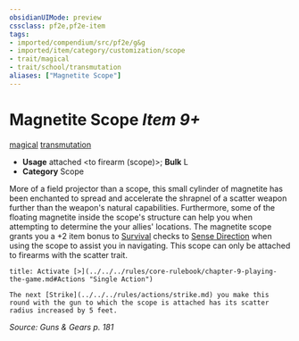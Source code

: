 ```yaml
---
obsidianUIMode: preview
cssclass: pf2e,pf2e-item
tags:
- imported/compendium/src/pf2e/g&g
- imported/item/category/customization/scope
- trait/magical
- trait/school/transmutation
aliases: ["Magnetite Scope"]
---
```

# Magnetite Scope *Item 9+*  
[magical](magical.md)  [transmutation](transmutation.md)  

- **Usage** attached <to firearm (scope)>; **Bulk** L
- **Category** Scope

More of a field projector than a scope, this small cylinder of magnetite has been enchanted to spread and accelerate the shrapnel of a scatter weapon further than the weapon's natural capabilities. Furthermore, some of the floating magnetite inside the scope's structure can help you when attempting to determine the your allies' locations. The magnetite scope grants you a +2 item bonus to [Survival](../../skills.md#Survival) checks to [Sense Direction](sense-direction.md) when using the scope to assist you in navigating. This scope can only be attached to firearms with the scatter trait.

```ad-embed-ability
title: Activate [>](../../../rules/core-rulebook/chapter-9-playing-the-game.md#Actions "Single Action")

The next [Strike](../../../rules/actions/strike.md) you make this round with the gun to which the scope is attached has its scatter radius increased by 5 feet.
```

*Source: Guns & Gears p. 181*
